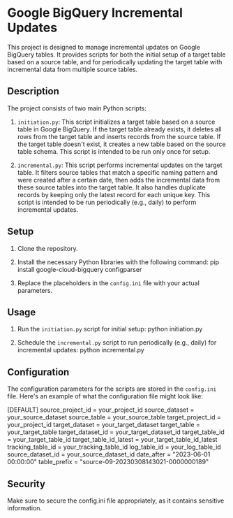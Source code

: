 # Google BigQuery Incremental Updates

This project is designed to manage incremental updates on Google BigQuery tables. It provides scripts for both the initial setup of a target table based on a source table, and for periodically updating the target table with incremental data from multiple source tables.

## Description

The project consists of two main Python scripts:

1. `initiation.py`: This script initializes a target table based on a source table in Google BigQuery. If the target table already exists, it deletes all rows from the target table and inserts records from the source table. If the target table doesn't exist, it creates a new table based on the source table schema. This script is intended to be run only once for setup.

2. `incremental.py`: This script performs incremental updates on the target table. It filters source tables that match a specific naming pattern and were created after a certain date, then adds the incremental data from these source tables into the target table. It also handles duplicate records by keeping only the latest record for each unique key. This script is intended to be run periodically (e.g., daily) to perform incremental updates.

## Setup

1. Clone the repository.

2. Install the necessary Python libraries with the following command: 
pip install google-cloud-bigquery configparser


3. Replace the placeholders in the `config.ini` file with your actual parameters.

## Usage

1. Run the `initiation.py` script for initial setup: python initiation.py


2. Schedule the `incremental.py` script to run periodically (e.g., daily) for incremental updates: python incremental.py


## Configuration

The configuration parameters for the scripts are stored in the `config.ini` file. Here's an example of what the configuration file might look like:

[DEFAULT]
source_project_id = your_project_id
source_dataset = your_source_dataset
source_table = your_source_table
target_project_id = your_project_id
target_dataset = your_target_dataset
target_table = your_target_table
target_dataset_id = your_target_dataset_id
target_table_id = your_target_table_id
target_table_id_latest = your_target_table_id_latest
tracking_table_id = your_tracking_table_id
log_table_id = your_log_table_id
source_dataset_id = your_source_dataset_id
date_after = "2023-06-01 00:00:00"
table_prefix = "source-09-20230308143021-0000000189"

## Security

Make sure to secure the config.ini file appropriately, as it contains sensitive information.
